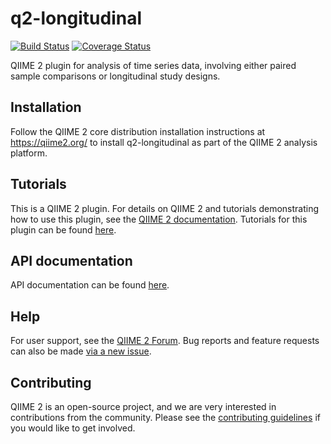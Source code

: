 # q2-longitudinal

[![Build Status](https://travis-ci.org/qiime2/q2-longitudinal.svg?branch=master)](https://travis-ci.org/qiime2/q2-longitudinal) [![Coverage Status](https://coveralls.io/repos/github/qiime2/q2-longitudinal/badge.svg?branch=master)](https://coveralls.io/github/qiime2/q2-longitudinal?branch=master)

QIIME 2 plugin for analysis of time series data, involving either paired sample comparisons or longitudinal study designs.

## Installation

Follow the QIIME 2 core distribution installation instructions at https://qiime2.org/ to install q2-longitudinal as part of the QIIME 2 analysis platform.

## Tutorials

This is a QIIME 2 plugin. For details on QIIME 2 and tutorials demonstrating how to use this plugin, see the [QIIME 2 documentation](https://qiime2.org/). Tutorials for this plugin can be found [here](https://docs.qiime2.org/2018.11/tutorials/longitudinal/).

## API documentation

API documentation can be found [here](https://docs.qiime2.org/2018.11/plugins/available/longitudinal/).

## Help

For user support, see the [QIIME 2 Forum](https://forum.qiime2.org). Bug reports and feature requests can also be made [via a new issue](https://github.com/qiime2/q2-sample-classifier/issues/new/choose).

## Contributing

QIIME 2 is an open-source project, and we are very interested in contributions from the community. Please see the [contributing guidelines](https://github.com/qiime2/q2-sample-classifier/blob/master/.github/CONTRIBUTING.md) if you would like to get involved.
